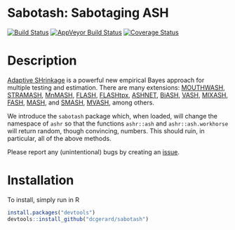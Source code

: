 
<!-- README.md is generated from README.Rmd. Please edit that file -->
Sabotash: Sabotaging ASH
========================

[![Build Status](https://travis-ci.org/dcgerard/sabotash.svg?branch=master)](https://travis-ci.org/dcgerard/sabotash) [![AppVeyor Build Status](https://ci.appveyor.com/api/projects/status/github/dcgerard/sabotash?branch=master&svg=true)](https://ci.appveyor.com/project/dcgerard/sabotash) [![Coverage Status](https://img.shields.io/codecov/c/github/dcgerard/sabotash/master.svg)](https://codecov.io/github/dcgerard/sabotash?branch=master)

Description
===========

[Adaptive SHrinkage](https://github.com/stephens999/ashr) is a powerful new empirical Bayes approach for multiple testing and estimation. There are many extensions: [MOUTHWASH](https://github.com/dcgerard/vicar), [STRAMASH](https://github.com/dcgerard/stramash), [MnMASH](https://github.com/gaow/mnmashr), [FLASH](https://github.com/NKweiwang/flash), [FLASHtpx](https://github.com/kkdey/flashtpx), [ASHNET](https://github.com/kkdey/ashnet), [BiASH](https://github.com/LSun/Bi-ASH), [VASH](https://github.com/mengyin/vashr), [MIXASH](https://github.com/mengyin/mixash), [FASH](https://github.com/mengyin/ashlar-fash), [MASH](https://github.com/surbut/matrix_ash), and [SMASH](https://github.com/stephenslab/smashr), [MVASH](https://github.com/stephenslab/mvash), among others.

We introduce the `sabotash` package which, when loaded, will change the namespace of `ashr` so that the functions `ashr::ash` and `ashr::ash.workhorse` will return random, though convincing, numbers. This should ruin, in particular, all of the above methods.

Please report any (unintentional) bugs by creating an [issue](http://github.com/dcgerard/sabotash/issues).

Installation
============

To install, simply run in R

``` r
install.packages("devtools")
devtools::install_github("dcgerard/sabotash")
```
